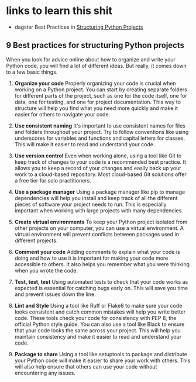 # links to learn this shit

- dagster Best Practices in [Structuring Python Projects](https://dagster.io/blog/python-project-best-practices)



## 9 Best practices for structuring Python projects
When you look for advice online about how to organize and write your Python code, you will find a lot of different ideas. But really, it comes down to a few basic things.

1. **Organize your code**
Properly organizing your code is crucial when working on a Python project. You can start by creating separate folders for different parts of the project, such as one for the code itself, one for data, one for testing, and one for project documentation. This way to structure will help you find what you need more quickly and make it easier for others to navigate your code.

2. **Use consistent naming**
It's important to use consistent names for files and folders throughout your project. Try to follow conventions like using underscores for variables and functions and capital letters for classes. This will make it easier to read and understand your code.

3. **Use version control**
Even when working alone, using a tool like Git to keep track of changes to your code is a recommended best practice. It allows you to keep a record of your changes and easily back up your work to a cloud-based repository. Most cloud-based Git solutions offer a free tier for solo practitioners.

4. **Use a package manager**
Using a package manager like pip to manage dependencies will help you install and keep track of all the different pieces of software your project needs to run. This is especially important when working with large projects with many dependencies.

5. **Create virtual environments**
To keep your Python project isolated from other projects on your computer, you can use a virtual environment. A virtual environment will prevent conflicts between packages used in different projects.

6. **Comment your code**
Adding comments to explain what your code is doing and how to use it is important for making your code more accessible to others. It also helps you remember what you were thinking when you wrote the code.

7. **Test, test, test**
Using automated tests to check that your code works as expected is essential for catching bugs early on. This will save you time and prevent issues down the line.

8. **Lint and Style**
Using a tool like Ruff or Flake8 to make sure your code looks consistent and catch common mistakes will help you write better code. These tools check your code for consistency with PEP 8, the official Python style guide. You can also use a tool like Black to ensure that your code looks the same across your project. This will help you maintain consistency and make it easier to read and understand your code.

9. **Package to share**
Using a tool like setuptools to package and distribute your Python code will make it easier to share your work with others. This will also help ensure that others can use your code without encountering any issues.
